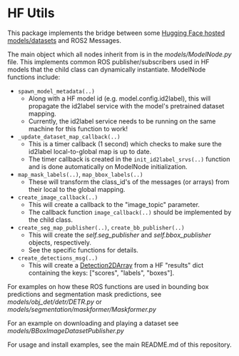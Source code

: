 # HF Utils



This package implements the bridge between some [Hugging Face hosted models/datasets](https://huggingface.co/models) and ROS2 Messages.  

The main object which all nodes inherit from is in the *models/ModelNode.py* file.  This implements common ROS publisher/subscribers used in HF models that the child class can dynamically instantiate.  ModelNode functions include:

- `spawn_model_metadata(..)`
  - Along with a HF model id (e.g. model.config.id2label), this will propagate the id2label service with the model's pretrained dataset mapping.
  - Currently, the id2label service needs to be running on the same machine for this function to work!
- `_update_dataset_map_callback(..)`
  - This is a timer callback (1 second) which checks to make sure the id2label local-to-global map is up to date. 
  - The timer callback is created in the `init_id2label_srvs(..)` function and is done automatically on ModelNode initialization.
- `map_mask_labels(..)`, `map_bbox_labels(..)`
  - These will transform the class_id's of the messages (or arrays) from their local to the global mapping.
- `create_image_callback(..)`
  - This will create a callback to the "image_topic" parameter.
  - The callback function `image_callback(..)` should be implemented by the child class.
- `create_seg_map_publisher(..)`, `create_bb_publisher(..)`
  - This will create the *self.seg_publisher* and *self.bbox_publisher* objects, respectively. 
  - See the specific functions for details.
- `create_detections_msg(..)`
  - This will create a [Detection2DArray](https://github.com/ros-perception/vision_msgs/tree/ros2/vision_msgs/msg) from a HF "results" dict containing the keys:  ["scores", "labels", "boxes"].



For examples on how these ROS functions are used in bounding box predictions and segmentation mask predictions, see *models/obj_det/detr/DETR.py* or *models/segmentation/maskformer/Maskformer.py*

For an example on downloading and playing a dataset see *models/BBoxImageDatasetPublisher.py*



For usage and install examples, see the main README.md of this repository.
